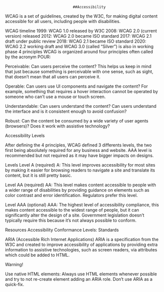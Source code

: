                                    ##Accessibility
WCAG is a set of guidelines, created by the W3C, for making digital content accessible for all users, including people with disabilities.

WCAG timeline
1999: WCAG 1.0 released by W3C
2008: WCAG 2.0 (current version) released
2012: WCAG 2.0 became ISO standard
2017: WCAG 2.1 draft under public review
2018: WCAG 2.1 became ISO standard
2020: WCAG 2.2 working draft and WCAG 3.0 (called “Silver”) is also in working phase
4 principles
WCAG is organized around four principles often called by the acronym POUR:

Perceivable: Can users perceive the content? This helps us keep in mind that just because something is perceivable with one sense, such as sight, that doesn’t mean that all users can perceive it.

Operable: Can users use UI components and navigate the content? For example, something that requires a hover interaction cannot be operated by someone who can’t use a mouse or touch screen.

Understandable: Can users understand the content? Can users understand the interface and is it consistent enough to avoid confusion?

Robust: Can the content be consumed by a wide variety of user agents (browsers)? Does it work with assistive technology?

Accessibility Levels

After defining the 4 principles, WCAG defined 3 differents levels, the two first being absolutely required for any business and website. AAA level is recommended but not required as it may have bigger impacts on designs.

Levels
Level A (required)
A: This level improves accessibility for most sites by making it easier for browsing readers to navigate a site and translate its content, but it is still pretty basic.

Level AA (required)
AA: This level makes content accessible to people with a wider range of disabilities by providing guidance on elements such as color contrast and error identification. Regulators prefer this level.

Level AAA (optional)
AAA: The highest level of accessibility compliance, this makes content accessible to the widest range of people, but it can significantly alter the design of a site. Government legislation doesn’t typically require this because it’s not always possible to conform.

Resources
Accessibility Conformance Levels: Standards

ARIA (Accessible Rich Internet Applications)
ARIA is a specification from the W3C and created to improve accessibility of applications by providing extra information to assistive technologies, such as screen readers, via attributes which could be added to HTML.

Warning!

Use native HTML elements: Always use HTML elements whenever possible and try to not re-create element adding an ARIA role. Don’t use ARIA as a quick-fix.
